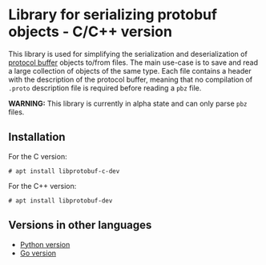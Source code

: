 # Library for serializing protobuf objects - C/C++ version

This library is used for simplifying the serialization and deserialization of [protocol buffer](https://developers.google.com/protocol-buffers/) objects to/from files.
The main use-case is to save and read a large collection of objects of the same type.
Each file contains a header with the description of the protocol buffer, meaning that no compilation of `.proto` description file is required before reading a `pbz` file.

**WARNING:** This library is currently in alpha state and can only parse `pbz` files.


## Installation

For the C version:
```
# apt install libprotobuf-c-dev
```

For the C++ version:
```
# apt install libprotobuf-dev
```


## Versions in other languages

- [Python version](https://github.com/fabgeyer/pbzlib-py)
- [Go version](https://github.com/fabgeyer/pbzlib-go)
